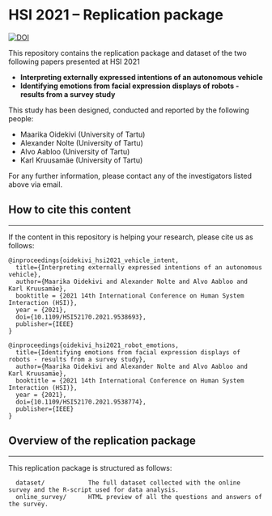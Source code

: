 # HSI 2021 – Replication package

[![DOI](https://zenodo.org/badge/265605692.svg)](https://zenodo.org/badge/latestdoi/265605692)

This repository contains the replication package and dataset of the two following papers presented at HSI 2021

- **Interpreting externally expressed intentions of an autonomous vehicle**
- **Identifying emotions from facial expression displays of robots - results from a survey study**

This study has been designed, conducted and reported by the following people:

- Maarika Oidekivi (University of Tartu)
- Alexander Nolte (University of Tartu)
- Alvo Aabloo (University of Tartu)
- Karl Kruusamäe (University of Tartu)

For any further information, please contact any of the investigators listed above via email.

## How to cite this content
---
If the content in this repository is helping your research, please cite us as follows:

```
@inproceedings{oidekivi_hsi2021_vehicle_intent,
  title={Interpreting externally expressed intentions of an autonomous vehicle},
  author={Maarika Oidekivi and Alexander Nolte and Alvo Aabloo and Karl Kruusamäe},
  booktitle = {2021 14th International Conference on Human System Interaction (HSI)},
  year = {2021},
  doi={10.1109/HSI52170.2021.9538693},
  publisher={IEEE}
}
```
```
@inproceedings{oidekivi_hsi2021_robot_emotions,
  title={Identifying emotions from facial expression displays of robots - results from a survey study},
  author={Maarika Oidekivi and Alexander Nolte and Alvo Aabloo and Karl Kruusamäe},
  booktitle = {2021 14th International Conference on Human System Interaction (HSI)},
  year = {2021},
  doi={10.1109/HSI52170.2021.9538774},
  publisher={IEEE}
}
```

## Overview of the replication package
---

This replication package is structured as follows:

```
  dataset/            The full dataset collected with the online survey and the R-script used for data analysis.
  online_survey/      HTML preview of all the questions and answers of the survey.
```
